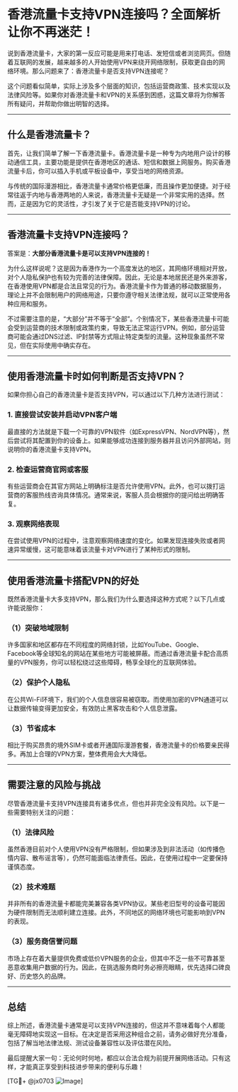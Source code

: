 # 香港流量卡支持VPN连接吗？全面解析让你不再迷茫！

说到香港流量卡，大家的第一反应可能是用来打电话、发短信或者浏览网页。但随着互联网的发展，越来越多的人开始使用VPN来绕开网络限制，获取更自由的网络环境。那么问题来了：香港流量卡是否支持VPN连接呢？

这个问题看似简单，实际上涉及多个层面的知识，包括运营商政策、技术实现以及法律风险等。如果你对香港流量卡和VPN的关系感到困惑，这篇文章将为你解答所有疑问，并帮助你做出明智的选择。

---

## 什么是香港流量卡？

首先，让我们简单了解一下香港流量卡。香港流量卡是一种专为内地用户设计的移动通信工具，主要功能是提供在香港地区的通话、短信和数据上网服务。购买香港流量卡后，你可以插入手机或平板设备中，享受当地的网络资源。

与传统的国际漫游相比，香港流量卡通常价格更低廉，而且操作更加便捷。对于经常往返于内地与香港两地的人来说，香港流量卡无疑是一个非常实用的选择。然而，正是因为它的灵活性，才引发了关于它是否能支持VPN的讨论。

---

## 香港流量卡支持VPN连接吗？

答案是：**大部分香港流量卡是可以支持VPN连接的！**

为什么这样说呢？这是因为香港作为一个高度发达的地区，其网络环境相对开放，对个人隐私保护也有较为完善的法律保障。因此，无论是本地居民还是外来游客，在香港使用VPN都是合法且常见的行为。香港流量卡作为普通的移动数据服务，理论上并不会限制用户的网络用途，只要你遵守相关法律法规，就可以正常使用各种应用和服务。

不过需要注意的是，“大部分”并不等于“全部”。个别情况下，某些香港流量卡可能会受到运营商的技术限制或政策约束，导致无法正常运行VPN。例如，部分运营商可能会通过DNS过滤、IP封禁等方式阻止特定类型的流量。这种现象虽然不常见，但在实际使用中确实存在。

---

## 使用香港流量卡时如何判断是否支持VPN？

如果你担心自己的香港流量卡是否支持VPN，可以通过以下几种方法进行测试：

### 1. **直接尝试安装并启动VPN客户端**
最直接的方法就是下载一个可靠的VPN软件（如ExpressVPN、NordVPN等），然后尝试将其配置到你的设备上。如果能够成功连接到服务器并且访问外部网站，则说明你的香港流量卡支持VPN。

### 2. **检查运营商官网或客服**
有些运营商会在其官方网站上明确标注是否允许使用VPN。此外，也可以拨打运营商的客服热线咨询具体情况。通常来说，客服人员会根据你的提问给出明确答复。

### 3. **观察网络表现**
在尝试使用VPN的过程中，注意观察网络速度的变化。如果发现连接失败或者网速异常缓慢，这可能意味着该流量卡对VPN进行了某种形式的限制。

---

## 使用香港流量卡搭配VPN的好处

既然香港流量卡大多支持VPN，那么我们为什么要选择这种方式呢？以下几点或许能说服你：

### （1）**突破地域限制**
许多国家和地区都存在不同程度的网络封锁，比如YouTube、Google、Facebook等全球知名的网站在某些地方可能被屏蔽。而通过香港流量卡配合高质量的VPN服务，你可以轻松绕过这些障碍，畅享全球化的互联网体验。

### （2）**保护个人隐私**
在公共Wi-Fi环境下，我们的个人信息很容易被窃取。而使用加密的VPN通道可以让数据传输变得更加安全，有效防止黑客攻击和个人信息泄露。

### （3）**节省成本**
相比于购买昂贵的境外SIM卡或者开通国际漫游套餐，香港流量卡的价格要亲民得多。再加上合理的VPN方案，整体费用会大大降低。

---

## 需要注意的风险与挑战

尽管香港流量卡支持VPN连接具有诸多优点，但也并非完全没有风险。以下是一些需要特别关注的问题：

### （1）**法律风险**
虽然香港目前对个人使用VPN没有严格限制，但如果涉及到非法活动（如传播色情内容、散布谣言等），仍然可能面临法律责任。因此，在使用过程中一定要保持谨慎态度。

### （2）**技术难题**
并非所有的香港流量卡都能完美兼容各类VPN协议。某些老旧型号的设备可能因为硬件限制而无法顺利建立连接。此外，不同地区的网络环境也可能影响到VPN的表现。

### （3）**服务商信誉问题**
市场上存在着大量提供免费或低价VPN服务的企业，但其中不乏一些不可靠甚至恶意收集用户数据的行为。因此，在挑选服务商时务必擦亮眼睛，优先选择口碑良好、历史悠久的品牌。

---

## 总结

综上所述，香港流量卡通常是可以支持VPN连接的，但这并不意味着每个人都能毫无障碍地实现这一目标。在决定是否采用这种组合之前，请务必做好充分准备，包括了解当地法律法规、测试设备兼容性以及评估潜在风险。

最后提醒大家一句：无论何时何地，都应以合法合规为前提开展网络活动。只有这样，才能真正享受到科技进步带来的便利与乐趣！

[TG💪+ @jx0703 ![Image](https://github.com/user-attachments/assets/dbca1d08-cadb-493c-b0ec-ad6f7a83f270)]